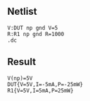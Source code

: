 ## Netlist

```text
V:DUT np gnd V=5
R:R1 np gnd R=1000
.dc
```

## Result

```text
V(np)=5V
DUT{V=5V,I=-5mA,P=-25mW}
R1{V=5V,I=5mA,P=25mW}
```
